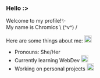 ### Hello :>

Welcome to my profile!✨  
My name is Chromics \ (^v^) /  

Here are some things about me: 
<img class="animated-gif" src="https://media.giphy.com/media/8lQyyys3SGBoUUxrUp/giphy.gif" width="20" >

- Pronouns: She/Her
- Currently learning WebDev <img class="animated-gif" src="https://media.giphy.com/media/heIX5HfWgEYlW/giphy.gif" width="20" > 
- Working on personal projects <img class="animated-gif" src="https://media.giphy.com/media/qyjQsUt0p0TT2/giphy.gif" width="20" > 

<!--
**Chromics/Chromics** is a ✨ _special_ ✨ repository because its `README.md` (this file) appears on your GitHub profile.

Here are some ideas to get you started:

- 🔭 I’m currently working on ...
- 🌱 I’m currently learning ...
- 👯 I’m looking to collaborate on ...
- 🤔 I’m looking for help with ...
- 💬 Ask me about ...
- 📫 How to reach me: ...
- 😄 Pronouns: ...
- ⚡ Fun fact: ...
-->

